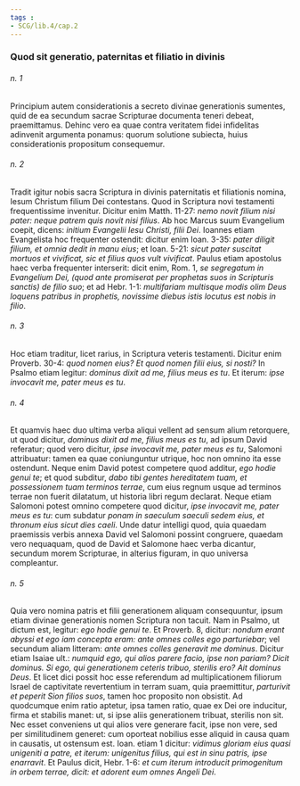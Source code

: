 ```yaml
---
tags : 
- SCG/lib.4/cap.2
---
```


### Quod sit generatio, paternitas et filiatio in divinis

###### n. 1
Principium autem considerationis a secreto divinae generationis sumentes, quid de ea secundum sacrae Scripturae documenta teneri debeat, praemittamus. Dehinc vero ea quae contra veritatem fidei infidelitas adinvenit argumenta ponamus: quorum solutione subiecta, huius considerationis propositum consequemur.

###### n. 2
Tradit igitur nobis sacra Scriptura in divinis paternitatis et filiationis nomina, Iesum Christum filium Dei contestans. Quod in Scriptura novi testamenti frequentissime invenitur. Dicitur enim Matth. 11-27: *nemo novit filium nisi pater: neque patrem quis novit nisi filius*. Ab hoc Marcus suum Evangelium coepit, dicens: *initium Evangelii Iesu Christi, filii Dei*. Ioannes etiam Evangelista hoc frequenter ostendit: dicitur enim Ioan. 3-35: *pater diligit filium, et omnia dedit in manu eius*; et Ioan. 5-21: *sicut pater suscitat mortuos et vivificat, sic et filius quos vult vivificat*. Paulus etiam apostolus haec verba frequenter interserit: dicit enim, Rom. 1, *se segregatum in Evangelium Dei, (quod ante promiserat per prophetas suos in Scripturis sanctis) de filio suo*; et ad Hebr. 1-1: *multifariam multisque modis olim Deus loquens patribus in prophetis, novissime diebus istis locutus est nobis in filio*.

###### n. 3
Hoc etiam traditur, licet rarius, in Scriptura veteris testamenti. Dicitur enim Proverb. 30-4: *quod nomen eius? Et quod nomen filii eius, si nosti?* In Psalmo etiam legitur: *dominus dixit ad me, filius meus es tu*. Et iterum: *ipse invocavit me, pater meus es tu*.

###### n. 4
Et quamvis haec duo ultima verba aliqui vellent ad sensum alium retorquere, ut quod dicitur, *dominus dixit ad me, filius meus es tu*, ad ipsum David referatur; quod vero dicitur, *ipse invocavit me, pater meus es tu*, Salomoni attribuatur: tamen ea quae coniunguntur utrique, hoc non omnino ita esse ostendunt. Neque enim David potest competere quod additur, *ego hodie genui te*; et quod subditur, *dabo tibi gentes hereditatem tuam, et possessionem tuam terminos terrae*, cum eius regnum usque ad terminos terrae non fuerit dilatatum, ut historia libri regum declarat. Neque etiam Salomoni potest omnino competere quod dicitur, *ipse invocavit me, pater meus es tu*: cum subdatur *ponam in saeculum saeculi sedem eius, et thronum eius sicut dies caeli*. Unde datur intelligi quod, quia quaedam praemissis verbis annexa David vel Salomoni possint congruere, quaedam vero nequaquam, quod de David et Salomone haec verba dicantur, secundum morem Scripturae, in alterius figuram, in quo universa compleantur.

###### n. 5
Quia vero nomina patris et filii generationem aliquam consequuntur, ipsum etiam divinae generationis nomen Scriptura non tacuit. Nam in Psalmo, ut dictum est, legitur: *ego hodie genui te*. Et Proverb. 8, dicitur: *nondum erant abyssi et ego iam concepta eram: ante omnes colles ego parturiebar*; vel secundum aliam litteram: *ante omnes colles generavit me dominus*. Dicitur etiam Isaiae ult.: *numquid ego, qui alios parere facio, ipse non pariam? Dicit dominus. Si ego, qui generationem ceteris tribuo, sterilis ero? Ait dominus Deus*. Et licet dici possit hoc esse referendum ad multiplicationem filiorum Israel de captivitate revertentium in terram suam, quia praemittitur, *parturivit et peperit Sion filios suos*, tamen hoc proposito non obsistit. Ad quodcumque enim ratio aptetur, ipsa tamen ratio, quae ex Dei ore inducitur, firma et stabilis manet: ut, si ipse aliis generationem tribuat, sterilis non sit. Nec esset conveniens ut qui alios vere generare facit, ipse non vere, sed per similitudinem generet: cum oporteat nobilius esse aliquid in causa quam in causatis, ut ostensum est. Ioan. etiam 1 dicitur: *vidimus gloriam eius quasi unigeniti a patre, et iterum: unigenitus filius, qui est in sinu patris, ipse enarravit*. Et Paulus dicit, Hebr. 1-6: *et cum iterum introducit primogenitum in orbem terrae, dicit: et adorent eum omnes Angeli Dei*.

